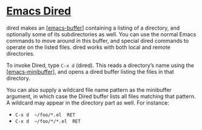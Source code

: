 # [Emacs Dired](https://www.gnu.org/software/emacs/manual/html_node/emacs/Dired-Enter.html)

dired makes an [[emacs-buffer]] containing a listing of a directory, and
optionally some of its subdirectories as well. You can use the normal Emacs
commands to move around in this buffer, and special dired commands to operate on
the listed files. dired works with both local and remote directories.

To invoke Dired, type `C-x d` (dired). This reads a directory’s name using the
[[emacs-minibuffer]], and opens a dired buffer listing the files in that
directory.

You can also supply a wildcard file name pattern as the minibuffer argument, in
which case the Dired buffer lists all files matching that pattern. A wildcard
may appear in the directory part as well. For instance:

- `C-x d  ~/foo/*.el  RET`
- `C-x d  ~/foo/*/*.el  RET`

[//begin]: # "Autogenerated link references for markdown compatibility"
[emacs-buffer]: emacs-buffer.md "Emacs Buffer"
[emacs-minibuffer]: emacs-minibuffer.md "Emacs Minibuffer"
[//end]: # "Autogenerated link references"

